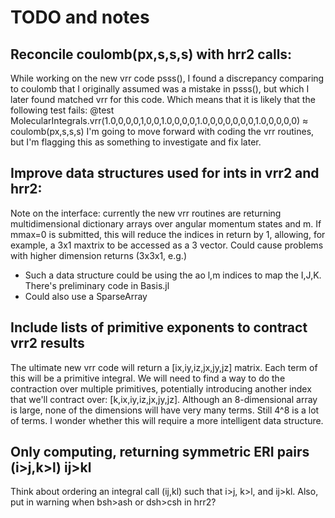 # TODO and notes

## Reconcile coulomb(px,s,s,s) with hrr2 calls: 
While working on the new vrr code psss(), I found a discrepancy comparing to coulomb 
that I originally assumed was a mistake in psss(), but which I later found matched
vrr for this code. Which means that it is likely that the following test fails:
@test MolecularIntegrals.vrr(1.0,0,0,0,1,0,0,1.0,0,0,0,1.0,0,0,0,0,0,0,1.0,0,0,0,0) ≈ coulomb(px,s,s,s)
I'm going to move forward with coding the vrr routines, but I'm flagging this as
something to investigate and fix later.

## Improve data structures used for ints in vrr2 and hrr2:
Note on the interface: currently the new vrr routines are returning multidimensional dictionary
arrays over angular momentum states and m. If mmax=0 is submitted, this will reduce the indices in return by 1,
allowing, for example, a 3x1 maxtrix to be accessed as a 3 vector. Could cause problems with higher dimension
returns (3x3x1, e.g.)
- Such a data structure could be using the ao l,m indices to map the I,J,K. There's preliminary code in Basis.jl
- Could also use a SparseArray

## Include lists of primitive exponents to contract vrr2 results
The ultimate new vrr code will return a [ix,iy,iz,jx,jy,jz] matrix. Each term of this will be a primitive 
integral. We will need to find a way to do the contraction over multiple primitives, potentially introducing another index that we'll contract over: [k,ix,iy,iz,jx,jy,jz]. Although an 8-dimensional array is large, none of the dimensions will have very many terms. Still 4^8 is a lot of terms. I wonder whether this will require a more intelligent data structure.

## Only computing, returning symmetric ERI pairs (i>j,k>l) ij>kl
Think about ordering an integral call (ij,kl) such that i>j, k>l, and ij>kl.
Also, put in warning when bsh>ash or dsh>csh in hrr2?